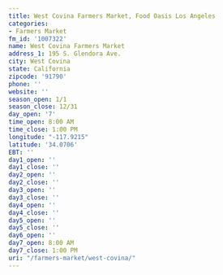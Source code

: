 ```yaml
---
title: West Covina Farmers Market, Food Oasis Los Angeles
categories:
- Farmers Market
fm_id: '1007322'
name: West Covina Farmers Market
address_1: 195 S. Glendora Ave.
city: West Covina
state: California
zipcode: '91790'
phone: ''
website: ''
season_open: 1/1
season_close: 12/31
day_open: '7'
time_open: 8:00 AM
time_close: 1:00 PM
longitude: "-117.9215"
latitude: '34.0706'
EBT: ''
day1_open: ''
day1_close: ''
day2_open: ''
day2_close: ''
day3_open: ''
day3_close: ''
day4_open: ''
day4_close: ''
day5_open: ''
day5_close: ''
day6_open: ''
day7_open: 8:00 AM
day7_close: 1:00 PM
uri: "/farmers-market/west-covina/"
---
```


